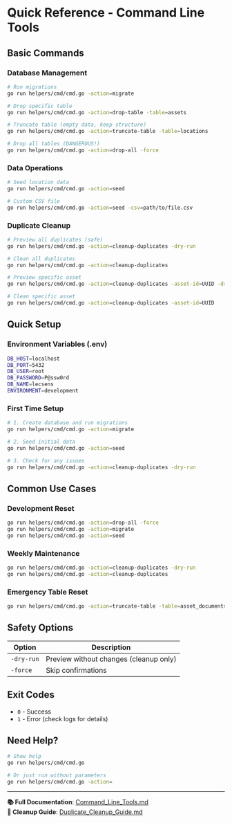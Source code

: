 # Quick Reference - Command Line Tools

## Basic Commands

### Database Management
```bash
# Run migrations
go run helpers/cmd/cmd.go -action=migrate

# Drop specific table
go run helpers/cmd/cmd.go -action=drop-table -table=assets

# Truncate table (empty data, keep structure)
go run helpers/cmd/cmd.go -action=truncate-table -table=locations

# Drop all tables (DANGEROUS!)
go run helpers/cmd/cmd.go -action=drop-all -force
```

### Data Operations
```bash
# Seed location data
go run helpers/cmd/cmd.go -action=seed

# Custom CSV file
go run helpers/cmd/cmd.go -action=seed -csv=path/to/file.csv
```

### Duplicate Cleanup
```bash
# Preview all duplicates (safe)
go run helpers/cmd/cmd.go -action=cleanup-duplicates -dry-run

# Clean all duplicates
go run helpers/cmd/cmd.go -action=cleanup-duplicates

# Preview specific asset
go run helpers/cmd/cmd.go -action=cleanup-duplicates -asset-id=UUID -dry-run

# Clean specific asset
go run helpers/cmd/cmd.go -action=cleanup-duplicates -asset-id=UUID
```

## Quick Setup

### Environment Variables (.env)
```bash
DB_HOST=localhost
DB_PORT=5432
DB_USER=root
DB_PASSWORD=P@ssw0rd
DB_NAME=lecsens
ENVIRONMENT=development
```

### First Time Setup
```bash
# 1. Create database and run migrations
go run helpers/cmd/cmd.go -action=migrate

# 2. Seed initial data
go run helpers/cmd/cmd.go -action=seed

# 3. Check for any issues
go run helpers/cmd/cmd.go -action=cleanup-duplicates -dry-run
```

## Common Use Cases

### Development Reset
```bash
go run helpers/cmd/cmd.go -action=drop-all -force
go run helpers/cmd/cmd.go -action=migrate
go run helpers/cmd/cmd.go -action=seed
```

### Weekly Maintenance
```bash
go run helpers/cmd/cmd.go -action=cleanup-duplicates -dry-run
go run helpers/cmd/cmd.go -action=cleanup-duplicates
```

### Emergency Table Reset
```bash
go run helpers/cmd/cmd.go -action=truncate-table -table=asset_documents -force
```

## Safety Options

| Option | Description |
|--------|-------------|
| `-dry-run` | Preview without changes (cleanup only) |
| `-force` | Skip confirmations |

## Exit Codes

- `0` - Success
- `1` - Error (check logs for details)

## Need Help?

```bash
# Show help
go run helpers/cmd/cmd.go

# Or just run without parameters
go run helpers/cmd/cmd.go -action=
```

---

**📚 Full Documentation**: [Command_Line_Tools.md](Command_Line_Tools.md)  
**🧹 Cleanup Guide**: [Duplicate_Cleanup_Guide.md](Duplicate_Cleanup_Guide.md)
